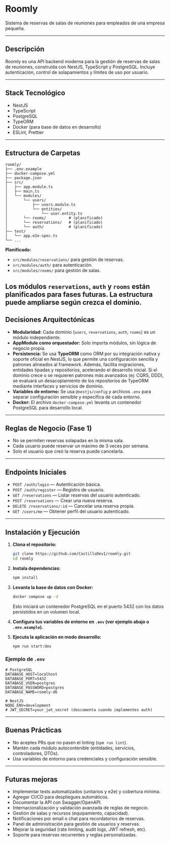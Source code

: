 # Roomly

Sistema de reservas de salas de reuniones para empleados de una empresa pequeña.

---

## Descripción

Roomly es una API backend moderna para la gestión de reservas de salas de reuniones, construida con NestJS, TypeScript y PostgreSQL. Incluye autenticación, control de solapamientos y límites de uso por usuario.

---

## Stack Tecnológico

- NestJS
- TypeScript
- PostgreSQL
- TypeORM
- Docker (para base de datos en desarrollo)
- ESLint, Prettier

---

## Estructura de Carpetas

```text
roomly/
├── .env.example
├── docker-compose.yml
├── package.json
├── src/
│   ├── app.module.ts
│   ├── main.ts
│   └── modules/
│       └── users/
│           ├── users.module.ts
│           └── entities/
│               └── user.entity.ts
│       └── rooms/          # (planificado)
│       └── reservations/   # (planificado)
│       └── auth/           # (planificado)
├── test/
│   └── app.e2e-spec.ts
└── ...
```

**Planificado:**
- `src/modules/reservations/` para gestión de reservas.
- `src/modules/auth/` para autenticación.
- `src/modules/rooms/` para gestión de salas.

Los módulos `reservations`, `auth` y `rooms` están planificados para fases futuras. La estructura puede ampliarse según crezca el dominio.
---

## Decisiones Arquitectónicas

- **Modularidad:** Cada dominio (`users`, `reservations`, `auth`, `rooms`) es un módulo independiente.
- **AppModule como orquestador:** Solo importa módulos, sin lógica de negocio propia.
- **Persistencia:** Se usa **TypeORM** como ORM por su integración nativa y soporte oficial en NestJS, lo que permite una configuración sencilla y patrones alineados al framework. Además, facilita migraciones, entidades tipadas y repositorios, acelerando el desarrollo inicial. Si el dominio crece o se requieren patrones más avanzados (ej: CQRS, DDD), se evaluará un desacoplamiento de los repositorios de TypeORM mediante interfaces y servicios de dominio.
- **Variables de entorno:** Se usa `@nestjs/config` y archivos `.env` para separar configuración sensible y específica de cada entorno.
- **Docker:** El archivo `docker-compose.yml` levanta un contenedor PostgreSQL para desarrollo local.

---

## Reglas de Negocio (Fase 1)

- No se permiten reservas solapadas en la misma sala.
- Cada usuario puede reservar un máximo de 3 veces por semana.
- Solo el usuario que creó la reserva puede cancelarla.

---

## Endpoints Iniciales

- `POST /auth/login` — Autenticación básica.
- `POST /auth/register` — Registro de usuario.
- `GET /reservations` — Listar reservas del usuario autenticado.
- `POST /reservations` — Crear una nueva reserva.
- `DELETE /reservations/:id` — Cancelar una reserva propia.
- `GET /users/me` — Obtener perfil del usuario autenticado.

---

## Instalación y Ejecución

1. **Clona el repositorio:**
   ```bash
   git clone https://github.com/CastilloDev1/roomly.git
   cd roomly
   ```
2. **Instala dependencias:**
   ```bash
   npm install
   ```
3. **Levanta la base de datos con Docker:**
   ```bash
   docker compose up -d
   ```
   Esto iniciará un contenedor PostgreSQL en el puerto 5432 con los datos persistidos en un volumen local.

4. **Configura tus variables de entorno en `.env` (ver ejemplo abajo o `.env.example`).**
5. **Ejecuta la aplicación en modo desarrollo:**
   ```bash
   npm run start:dev
   ```

### Ejemplo de `.env`

```env
# PostgreSQL
DATABASE_HOST=localhost
DATABASE_PORT=5432
DATABASE_USER=postgres
DATABASE_PASSWORD=postgres
DATABASE_NAME=roomly-db

# NestJS
NODE_ENV=development
# JWT_SECRET=your_jwt_secret (descomenta cuando implementes auth)
```

---

## Buenas Prácticas

- No aceptes PRs que no pasen el linting (`npm run lint`).
- Mantén cada módulo autocontenible (entidades, servicios, controladores, DTOs).
- Usa variables de entorno para credenciales y configuración sensible.

---

## Futuras mejoras

- Implementar tests automatizados (unitarios y e2e) y cobertura mínima.
- Agregar CI/CD para despliegues automáticos.
- Documentar la API con Swagger/OpenAPI.
- Internacionalización y validación avanzada de reglas de negocio.
- Gestión de salas y recursos (equipamiento, capacidad).
- Notificaciones por email o chat para recordatorios de reservas.
- Panel de administración para gestión de usuarios y reservas.
- Mejorar la seguridad (rate limiting, audit logs, JWT refresh, etc).
- Soporte para reservas recurrentes y reglas personalizadas.